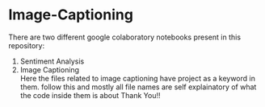 # Image-Captioning

There are two different google colaboratory notebooks present in this repository:
1. Sentiment Analysis
2. Image Captioning\
Here the files related to image captioning have project as a keyword in them. follow this and mostly all file names are self explainatory of what the code inside them is about
Thank You!!

